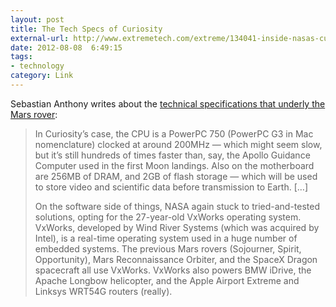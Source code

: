 ```yaml
---
layout: post
title: The Tech Specs of Curiosity
external-url: http://www.extremetech.com/extreme/134041-inside-nasas-curiosity-its-an-apple-airport-extreme-with-wheels
date: 2012-08-08  6:49:15
tags:
- technology
category: Link
---
```

Sebastian Anthony writes about the [technical specifications that underly the Mars rover](http://www.extremetech.com/extreme/134041-inside-nasas-curiosity-its-an-apple-airport-extreme-with-wheels):

> In Curiosity’s case, the CPU is a PowerPC 750 (PowerPC G3 in Mac nomenclature) clocked at around 200MHz — which might seem slow, but it’s still hundreds of times faster than, say, the Apollo Guidance Computer used in the first Moon landings. Also on the motherboard are 256MB of DRAM, and 2GB of flash storage — which will be used to store video and scientific data before transmission to Earth. […]
> 
> On the software side of things, NASA again stuck to tried-and-tested solutions, opting for the 27-year-old VxWorks operating system. VxWorks, developed by Wind River Systems (which was acquired by Intel), is a real-time operating system used in a huge number of embedded systems. The previous Mars rovers (Sojourner, Spirit, Opportunity), Mars Reconnaissance Orbiter, and the SpaceX Dragon spacecraft all use VxWorks. VxWorks also powers BMW iDrive, the Apache Longbow helicopter, and the Apple Airport Extreme and Linksys WRT54G routers (really).
